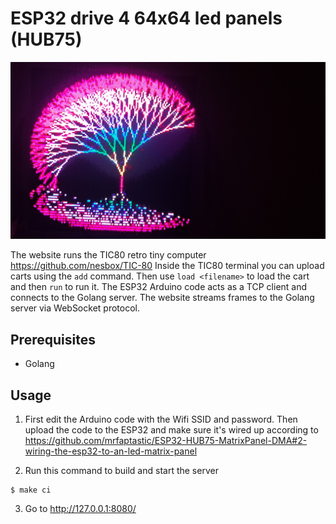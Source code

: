 # ESP32 drive 4 64x64 led panels (HUB75)

<img alt="led panels showing an image" src="led-panels.jpg">

The website runs the TIC80 retro tiny computer https://github.com/nesbox/TIC-80
Inside the TIC80 terminal you can upload carts using the `add` command.
Then use `load <filename>` to load the cart and then `run` to run it.
The ESP32 Arduino code acts as a TCP client and connects to the Golang server.
The website streams frames to the Golang server via WebSocket protocol.

## Prerequisites

- Golang

## Usage

1. First edit the Arduino code with the Wifi SSID and password.
Then upload the code to the ESP32 and make sure it's wired up according to
https://github.com/mrfaptastic/ESP32-HUB75-MatrixPanel-DMA#2-wiring-the-esp32-to-an-led-matrix-panel

2. Run this command to build and start the server

```
$ make ci
```

3. Go to http://127.0.0.1:8080/

